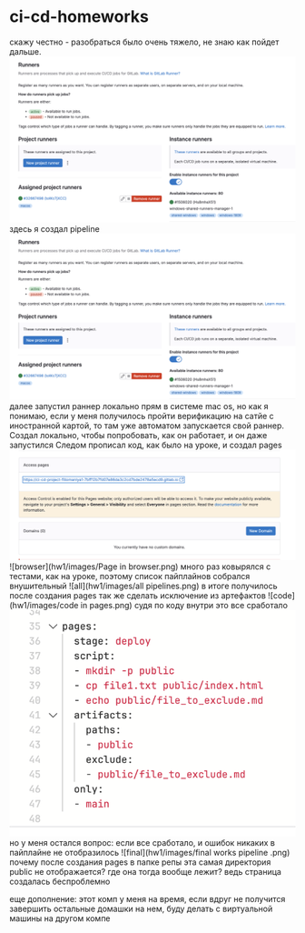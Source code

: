 # ci-cd-homeworks
скажу честно - разобраться было очень тяжело, не знаю как пойдет дальше.
![Pipelines](hw1/images/Runners.png)
здесь я создал pipeline
![Runners](hw1/images/Runners.png)
далее запустил раннер локально прям в системе mac os, но как я понимаю, если у меня получилось пройти верификацию на сатйе с иностранной картой, то там уже автоматом запускается свой раннер. Создал локально, чтобы попробовать, как он работает, и он даже запустился
Следом прописал код, как было на уроке, и создал pages
![Pages](hw1/images/Pages.png)
![browser](hw1/images/Page in browser.png)
много раз ковырялся с тестами, как на уроке, поэтому список пайплайнов собрался внушительный
![all](hw1/images/all pipelines.png)
в итоге получилось после создания pages так же сделать исключение из артефактов
![code](hw1/images/code in pages.png)
судя по коду внутри это все сработало
![exclude](hw1/images/exclude.png)
но у меня остался вопрос: если все сработало, и ошибок никаких в пайплайне не отобразилось
![final](hw1/images/final works pipeline .png)
почему после создания pages в папке репы эта самая директория public не отображается? где она тогда вообще лежит? ведь страница создалась беспроблемно

еще дополнение: этот комп у меня на время, если вдруг не получится завершить остальные домашки на нем, буду делать с виртуальной машины на другом компе
